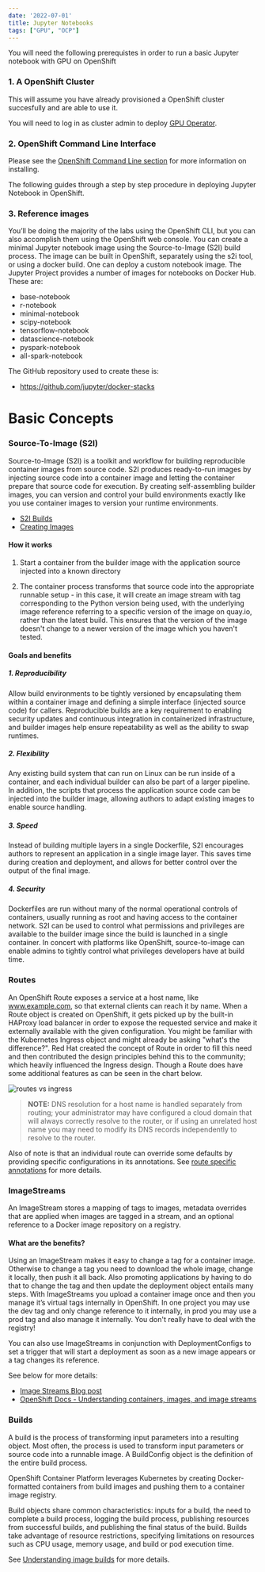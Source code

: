 ```yaml
---
date: '2022-07-01'
title: Jupyter Notebooks
tags: ["GPU", "OCP"]
---
```


You will need the following prerequistes in order to run a basic Jupyter notebook with GPU on OpenShift

### 1. A OpenShift Cluster
This will assume you have already provisioned a OpenShift cluster succesfully and are able to use it.

You will need to log in as cluster admin to deploy [GPU Operator](/experts/aro/gpu/).

### 2. OpenShift Command Line Interface
Please see the [OpenShift Command Line section](https://docs.openshift.com/container-platform/4.10/cli_reference/openshift_cli/getting-started-cli.html) for more information on installing.

The following guides through a step by step procedure in deploying Jupyter Notebook in OpenShift.

### 3. Reference images

You’ll be doing the majority of the labs using the OpenShift CLI, but you can also accomplish them using the OpenShift web console. You can create a minimal Jupyter notebook image using the Source-to-Image (S2I) build process. The image can be built in OpenShift, separately using the s2i tool, or using a docker build. One can deploy a custom notebook image. The Jupyter Project provides a number of images for notebooks on Docker Hub. These are:

* base-notebook
* r-notebook
* minimal-notebook
* scipy-notebook
* tensorflow-notebook
* datascience-notebook
* pyspark-notebook
* all-spark-notebook

The GitHub repository used to create these is:

* https://github.com/jupyter/docker-stacks

# Basic Concepts

### Source-To-Image (S2I)

Source-to-Image (S2I) is a toolkit and workflow for building reproducible container images from source code. S2I produces ready-to-run images by injecting source code into a container image and letting the container prepare that source code for execution. By creating self-assembling builder images, you can version and control your build environments exactly like you use container images to version your runtime environments.

  * [S2I Builds](https://github.com/openshift/source-to-image)
  * [Creating Images](https://docs.openshift.com/container-platform/4.10/openshift_images/create-images.html)

#### How it works

1. Start a container from the builder image with the application source injected into a known directory

1. The container process transforms that source code into the appropriate runnable setup - in this case, it will create an image stream with tag corresponding to the Python version being used, with the underlying image reference referring to a specific version of the image on quay.io, rather than the latest build. This ensures that the version of the image doesn't change to a newer version of the image which you haven't tested.


#### Goals and benefits

##### 1. Reproducibility
Allow build environments to be tightly versioned by encapsulating them within a container image and defining a simple interface (injected source code) for callers. Reproducible builds are a key requirement to enabling security updates and continuous integration in containerized infrastructure, and builder images help ensure repeatability as well as the ability to swap runtimes.

##### 2. Flexibility
Any existing build system that can run on Linux can be run inside of a container, and each individual builder can also be part of a larger pipeline. In addition, the scripts that process the application source code can be injected into the builder image, allowing authors to adapt existing images to enable source handling.

##### 3. Speed
Instead of building multiple layers in a single Dockerfile, S2I encourages authors to represent an application in a single image layer. This saves time during creation and deployment, and allows for better control over the output of the final image.

##### 4. Security
Dockerfiles are run without many of the normal operational controls of containers, usually running as root and having access to the container network. S2I can be used to control what permissions and privileges are available to the builder image since the build is launched in a single container. In concert with platforms like OpenShift, source-to-image can enable admins to tightly control what privileges developers have at build time.

### Routes
An OpenShift Route exposes a service at a host name, like www.example.com, so that external clients can reach it by name. When a Route object is created on OpenShift, it gets picked up by the built-in HAProxy load balancer in order to expose the requested service and make it externally available with the given configuration. You might be familiar with the Kubernetes Ingress object and might already be asking "what's the difference?". Red Hat created the concept of Route in order to fill this need and then contributed the design principles behind this to the community; which heavily influenced the Ingress design.  Though a Route does have some additional features as can be seen in the chart below.

![routes vs ingress](/experts/misc/jup/images/1-routes_vs_ingress.png)

> **NOTE:** DNS resolution for a host name is handled separately from routing; your administrator may have configured a cloud domain that will always correctly resolve to the router, or if using an unrelated host name you may need to modify its DNS records independently to resolve to the router.

Also of note is that an individual route can override some defaults by providing specific configurations in its annotations.  See [route specific annotations](https://docs.openshift.com/container-platform/4.10/networking/routes/route-configuration.html#nw-route-specific-annotations_route-configuration) for more details.

### ImageStreams
An ImageStream stores a mapping of tags to images, metadata overrides that are applied when images are tagged in a stream, and an optional reference to a Docker image repository on a registry.


#### What are the benefits?
Using an ImageStream makes it easy to change a tag for a container image.  Otherwise to change a tag you need to download the whole image, change it locally, then push it all back. Also promoting applications by having to do that to change the tag and then update the deployment object entails many steps.  With ImageStreams you upload a container image once and then you manage it’s virtual tags internally in OpenShift.  In one project you may use the dev tag and only change reference to it internally, in prod you may use a prod tag and also manage it internally. You don't really have to deal with the registry!

You can also use ImageStreams in conjunction with DeploymentConfigs to set a trigger that will start a deployment as soon as a new image appears or a tag changes its reference.

See below for more details:

* [Image Streams Blog post](https://blog.openshift.com/image-streams-faq/)
* [OpenShift Docs - Understanding containers, images, and image streams](https://docs.openshift.com/container-platform/4.10/openshift_images/images-understand.html)

### Builds
A build is the process of transforming input parameters into a resulting object. Most often, the process is used to transform input parameters or source code into a runnable image. A BuildConfig object is the definition of the entire build process.

OpenShift Container Platform leverages Kubernetes by creating Docker-formatted containers from build images and pushing them to a container image registry.

Build objects share common characteristics: inputs for a build, the need to complete a build process, logging the build process, publishing resources from successful builds, and publishing the final status of the build. Builds take advantage of resource restrictions, specifying limitations on resources such as CPU usage, memory usage, and build or pod execution time.

See [Understanding image builds](https://docs.openshift.com/container-platform/4.10/cicd/builds/understanding-image-builds.html) for more details.
